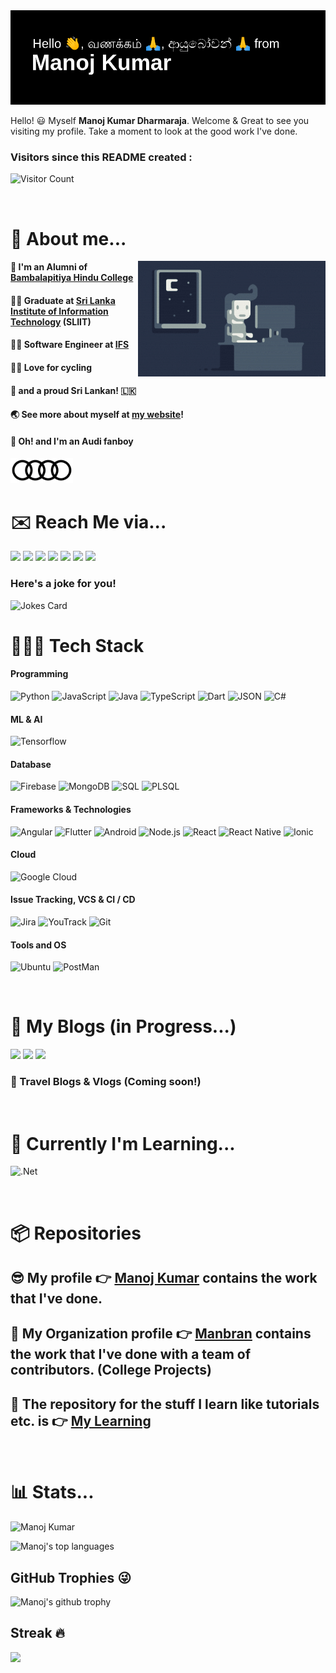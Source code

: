 <img alt="Intro Card" src="assets/download.png" />

Hello! 😃 Myself **Manoj Kumar Dharmaraja**. Welcome & Great to see you visiting my profile. Take a moment to look at the good work I've done.

### Visitors since this README created :

![Visitor Count](https://profile-counter.glitch.me/manoj997/count.svg)

<br>

# 📜 **About me...**

<img alt="Night Coding" src="https://raw.githubusercontent.com/AVS1508/AVS1508/master/assets/Night-Coding.gif" align="right"/>

#### 🏫 I'm an Alumni of [Bambalapitiya Hindu College](https://www.hcc.lk)

#### 👨‍🎓 Graduate at [Sri Lanka Institute of Information Technology](https://www.sliit.lk/) (SLIIT)

#### 👩‍💻 Software Engineer at [IFS](https://www.ifs.com/lk/)

#### 🚴‍♀️ Love for cycling

#### 💖 and a proud Sri Lankan! 🇱🇰

#### 🌏 See more about myself at [my website](https://manoj-kumar.me)!

#### 🚗 Oh! and I'm an Audi fanboy

<img src="assets/Audi_Logo.png" alt="Manoj Kumar" width="100px"/>

<br>

# ✉️ **Reach Me via...**

[![](https://img.shields.io/badge/GitHub-100000?style=for-the-badge&logo=github&logoColor=white)](https://www.github.com/manoj997)
[![](https://img.shields.io/badge/Facebook-1877F2?style=for-the-badge&logo=facebook&logoColor=white)](https://www.facebook.com/manojKumar.dharmaraj)
[![](https://img.shields.io/badge/Twitter-1DA1F2?style=for-the-badge&logo=twitter&logoColor=white)](https://twitter.com/manoj_dharmaraj)
[![](https://img.shields.io/badge/LinkedIn-0077B5?style=for-the-badge&logo=linkedin&logoColor=white)](https://www.linkedin.com/in/manojkumardharmaraja/)
[![](https://img.shields.io/badge/Stack_Overflow-FE7A16?style=for-the-badge&logo=stack-overflow&logoColor=white)](https://stackoverflow.com/users/9983802/)
[![](https://img.shields.io/badge/Google_Maps_Contributions-4285F4?style=for-the-badge&logo=google-maps&logoColor=white)](https://www.google.com/maps/contrib/103788929604394684879/)
[![](https://img.shields.io/badge/Twitch-9146FF?style=for-the-badge&logo=Discord&logoColor=white)](https://www.twitch.tv/polroti)
<br>

### Here's a joke for you!

![Jokes Card](https://readme-jokes.vercel.app/api)

# 🧑🏻‍💻 **Tech Stack**

#### Programming

![Python](https://img.shields.io/badge/-Python-000?&logo=python&style=for-the-badge&logoColor=3776AB)
![JavaScript](https://img.shields.io/badge/-JavaScript-000?&logo=JavaScript&logoColor=ddc508&style=for-the-badge)
![Java](https://img.shields.io/badge/-Java-000?&logo=Java&logoColor=orange&style=for-the-badge)
![TypeScript](https://img.shields.io/badge/-TypeScript-000?&logo=TypeScript&logoColor=007ACC&style=for-the-badge)
![Dart](https://img.shields.io/badge/-Dart-000?&logo=dart&logoColor=2196F3&style=for-the-badge)
![JSON](https://img.shields.io/badge/-JSON-000?&logo=json&logoColor=yellow&style=for-the-badge)
![C#](https://img.shields.io/badge/-C%23-000?&logo=C%20Sharp&logoColor=yellow&style=for-the-badge)

#### ML & AI

![Tensorflow](https://img.shields.io/badge/-Tensorflow-000?&logo=tensorflow&style=for-the-badge)

#### Database

![Firebase](https://img.shields.io/badge/-Firebase-000?&logo=firebase&style=for-the-badge)
![MongoDB](https://img.shields.io/badge/-MongoDB-000?&logo=mongodb&style=for-the-badge)
![SQL](https://img.shields.io/badge/-SQL-000?&logo=mysql&logoColor=white&style=for-the-badge)
![PLSQL](https://img.shields.io/badge/-PLSQL-000?&logo=oracle&logoColor=white&style=for-the-badge)

#### Frameworks & Technologies

![Angular](https://img.shields.io/badge/-Angular-000?&logo=angular&logoColor=red&style=for-the-badge)
![Flutter](https://img.shields.io/badge/-Flutter-000?&logo=Flutter&logoColor=2196F3&style=for-the-badge)
![Android](https://img.shields.io/badge/-Android-000?&logo=android&style=for-the-badge)
![Node.js](https://img.shields.io/badge/-Node.js-000?&logo=node-dot-js&style=for-the-badge)
![React](https://img.shields.io/badge/-React-000?&logo=React&style=for-the-badge)
![React Native](https://img.shields.io/badge/-React%20Native-000?&logo=React&style=for-the-badge)
![Ionic](https://img.shields.io/badge/-Ionic-000?&logo=ionic&style=for-the-badge)

#### Cloud

![Google Cloud](https://img.shields.io/badge/-Google%20Cloud-000?logo=google-cloud&style=for-the-badge)

#### Issue Tracking, VCS & CI / CD

![Jira](https://img.shields.io/badge/-Jira-000?&logo=Jira-Software&logoColor=0052CC&style=for-the-badge)
![YouTrack](https://img.shields.io/badge/-YouTrack-000?&logo=jetbrains&style=for-the-badge)
![Git](https://img.shields.io/badge/-Git-000?&logo=git&style=for-the-badge)

#### Tools and OS

![Ubuntu](https://img.shields.io/badge/Ubuntu-000?&logo=ubuntu&logoColor=white&style=for-the-badge)
![PostMan](https://img.shields.io/badge/Postman-000?&logo=postman&logoColor=white&style=for-the-badge&&logoColor=#FF6C37)

<br>

# 📰 **My Blogs** (in Progress...)

[![](https://img.shields.io/badge/dev.to-0A0A0A?style=for-the-badge&logo=dev.to&logoColor=white)](https://dev.to/manoj997)
[![](https://img.shields.io/badge/Kumars_blogs-FF5722?style=for-the-badge&logo=blogger&logoColor=white)](https://kumars-blogs.blogspot.com/)
[![](https://img.shields.io/badge/Tech_Blogs-FF5722?style=for-the-badge&logo=blogger&logoColor=white)](https://manoj-techblogs.blogspot.com/)

### 👣 Travel Blogs & Vlogs (Coming soon!)

<br>

# 📖 **Currently I'm Learning...**

![.Net](https://img.shields.io/badge/-.Net-000?&logo=dot-net&logoColor=2196F3&style=for-the-badge)

<br>

# 📦 **Repositories**

## 😎 My profile 👉 [Manoj Kumar](https://github.com/manoj997) contains the work that I've done.

## 🏢 My Organization profile 👉 [Manbran](https://github.com/manobran) contains the work that I've done with a team of contributors. (College Projects)

## 📖 The repository for the stuff I learn like tutorials etc. is 👉 [My Learning](https://github.com/manoj-learning)

<br>

# 📊 **Stats...**

<img src="https://github-readme-stats.vercel.app/api?username=manoj997&show_icons=true&count_private=true&theme=dark" alt="Manoj Kumar" />

![Manoj's top languages](https://github-readme-stats.vercel.app/api/top-langs/?username=manoj997&theme=blue-green)

## GitHub Trophies 😜

![Manoj's github trophy](https://github-profile-trophy.vercel.app/?username=manoj997&row=1&theme=dark)

## Streak 🔥

<img src ="https://github-readme-streak-stats.herokuapp.com/?user=manoj997&theme=blue-green"/>
